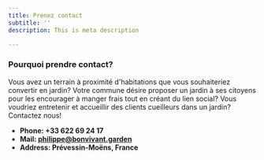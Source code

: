 ```yaml
---
title: Prenez contact
subtitle: ''
description: This is meta description

---
```

### Pourquoi prendre contact?

Vous avez un terrain à proximité d'habitations que vous souhaiteriez convertir en jardin? Votre commune désire proposer un jardin à ses citoyens pour les encourager à manger frais tout en créant du lien social? Vous voudriez entretenir et accueillir des clients cueilleurs dans un jardin?  
Contactez nous!

* **Phone: +33 622 69 24 17**
* **Mail: philippe@bonvivant.garden**
* **Address: Prévessin-Moëns, France**